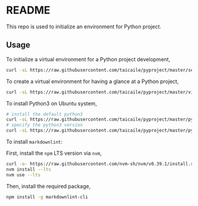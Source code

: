 # README
<!-- markdownlint-disable line-length -->

This repo is used to initialize an environment for Python project.

## Usage

To initialize a virtual environment for a Python project development,

```bash
curl -sL https://raw.githubusercontent.com/taicaile/pyproject/master/setup.sh | bash
```

To create a virtual environment for having a glance at a Python project,

```bash
curl -sL https://raw.githubusercontent.com/taicaile/pyproject/master/view.sh | bash
```

To install Python3 on Ubuntu system,

```bash
# install the default python3
curl -sL https://raw.githubusercontent.com/taicaile/pyproject/master/python3.sh | sudo bash
# specify the python3 version
curl -sL https://raw.githubusercontent.com/taicaile/pyproject/master/python3.sh | sudo bash -s -- 3.8
```

To install `markdownlint`:

First, install the `npm` LTS version via `nvm`,

```bash
curl -o- https://raw.githubusercontent.com/nvm-sh/nvm/v0.39.1/install.sh | bash
nvm install --lts
nvm use --lts
```

Then, install the required package,

```bash
npm install -g markdownlint-cli
```
